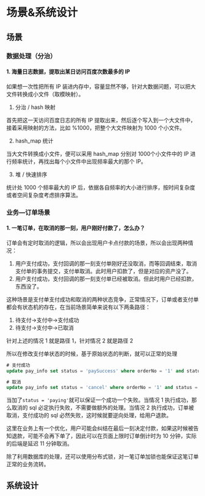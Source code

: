 # 场景&系统设计

## 场景

### 数据处理（分治）

#### 1. 海量日志数据，提取出某日访问百度次数最多的 IP

如果想一次性把所有 IP 装进内存中，容量显然不够，针对大数据问题，可以把大文件转换成小文件（取模映射）。

1. 分治 / hash 映射

首先把这一天访问百度日志的所有 IP 提取出来，然后逐个写入到一个大文件中，接着采用映射的方法，比如 %1000，把整个大文件映射为 1000 个小文件。

2. hash_map 统计

当大文件转换成小文件，便可以采用 hash_map 分别对 1000个小文件中的 IP 进行频率统计，再找出每个小文件中出现频率最大的那个 IP。

3. 堆 / 快速排序

统计处 1000 个频率最大的 IP 后，依据各自频率的大小进行排序，按时间复杂度或者空间复杂度考虑排序算法。

### 业务—订单场景

#### 1. 一笔订单，在取消的那一刻，用户刚好付款了，怎么办？

订单会有定时取消的逻辑，所以会出现用户卡点付款的场景，所以会出现两种情况：

1. 用户支付成功，支付回调的那一刻支付单刚好还没取消，而等回调结束，取消支付单的事务提交，支付单取消。此时用户扣款了，但是对应的资产没了。
2. 用户支付成功，支付回调的那一刻支付单已经被取消。但此时用户已经扣款，东西没了。

这种场景是支付单支付成功和取消的两种状态竞争，正常情况下，订单或者支付单都会有状态机的存在，在当前场景简单来说有以下两条路径：

1. 待支付->支付中->支付成功
2. 待支付->支付中->已取消

针对上述的情况 1 就是路径 1，针对情况 2 就是路径 2

所以在修改支付单状态的时候，基于原始状态的判断，就可以正常的处理

```sql
# 支付成功
update pay_info set status = 'paySuccess' where orderNo = '1' and status = 'paying';

# 取消
update pay_info set status = 'cancel' where orderNo = '1' and status = 'paying';
```

当加了`status = 'paying'`就可以保证一个成功一个失败。当情况 1 执行成功，那么取消的 sql 必定执行失败，不需要做额外的处理。当情况 2 执行成功，订单被取消，支付成功的 sql 必然失败，这时候就要逆向处理，给用户退款。

这里在业务上有一个优化，用户可能会纠结在最后一刻决定付款，如果这时候被告知退款，可能不会再下单了，因此可以在页面上限时订单倒计时为 10 分钟，实际的后端是延迟 11 分钟取消。

除了利用数据库的处理，还可以使用分布式锁，对一笔订单加锁也能保证这笔订单正常的业务流转。

## 系统设计